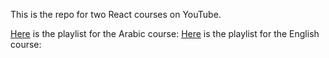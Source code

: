 This is the repo for two React courses on YouTube.


[Here](https://www.youtube.com/watch?v=NeO4RdxiB4A&list=PLTuAh4siz6wkAm6gMobfXo9epg996cpmD) is the playlist for the Arabic course: 
[Here](https://www.youtube.com/watch?v=J2egT8q_2gQ&list=PLTuAh4siz6wkU9LSTxD24Vsgy6wJCGtF0) is the playlist for the English course: 
